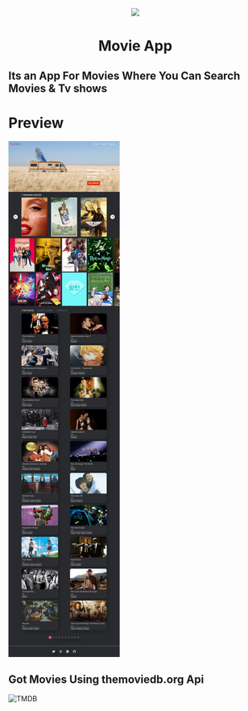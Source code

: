 <p align="center">
  <img src="https://logospng.org/download/react/logo-react-256.png" />
</p>

<h1 align="center">Movie App</h1>

## Its an App For Movies Where You Can Search Movies & Tv shows


<h1>Preview</h1>

![Screenshot](asdasdasd.jpg)


## Got Movies Using themoviedb.org Api
![TMDB](https://www.themoviedb.org/assets/2/v4/logos/v2/blue_long_1-8ba2ac31f354005783fab473602c34c3f4fd207150182061e425d366e4f34596.svg)



